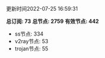 更新时间2022-07-25 16:59:31

**总订阅: 73**
**总节点: 2759**
**有效节点: 442**
- ss节点: 334
- v2ray节点: 53
- trojan节点: 55
